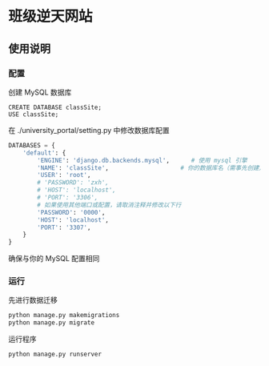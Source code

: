 # 班级逆天网站
## 使用说明
### 配置
创建 MySQL 数据库
```mysql
CREATE DATABASE classSite;
USE classSite;
```

在 ./university_portal/setting.py 中修改数据库配置
```python
DATABASES = {
    'default': {
        'ENGINE': 'django.db.backends.mysql',      # 使用 mysql 引擎
        'NAME': 'classSite',                    # 你的数据库名（需事先创建）
        'USER': 'root',
        # 'PASSWORD': 'zxh',
        # 'HOST': 'localhost',
        # 'PORT': '3306',
        # 如果使用其他端口或配置，请取消注释并修改以下行
        'PASSWORD': '0000',
        'HOST': 'localhost',
        'PORT': '3307',
    }
}
```
确保与你的 MySQL 配置相同

### 运行
先进行数据迁移
```bash
python manage.py makemigrations
python manage.py migrate 
```

运行程序
```bash
python manage.py runserver
```